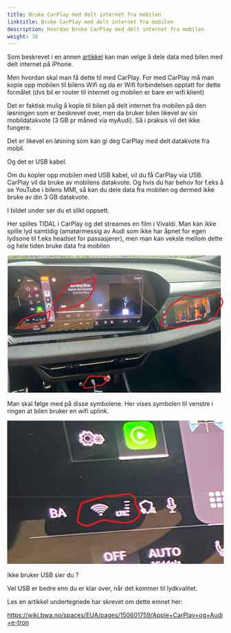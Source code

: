 ```yaml
---
title: Bruke CarPlay med delt internet fra mobilen
linktitle: Bruke CarPlay med delt internet fra mobilen
description: Hvordan bruke CarPlay med delt internet fra mobilen
weight: 30
---
```


Som beskrevet i en annen [artikkel](../internet-in-the-car/_index.nb.md) kan man velge å dele data med bilen med delt internet på iPhone.

Men hvordan skal man få dette til med CarPlay. For med CarPlay må man kople opp mobilen til bilens Wifi og da er Wifi forbindelsen opptatt for dette formålet (dvs bil er router til internet og mobilen er bare en wifi klient)

Det er faktisk mulig å kople til bilen på delt internet fra mobilen på den løsningen som er beskrevet over, men da bruker bilen likevel av sin mobildatakvote (3 GB pr måned via myAudi). Så i praksis vil det ikke fungere.

Det er likevel en løsning som kan gi deg CarPlay med delt datakvote fra mobil.

Og det er USB kabel.

Om du kopler opp mobilen med USB kabel, vil du få CarPlay via USB. CarPlay vil da bruke av mobilens datakvote. Og hvis du har behov for f.eks å se YouTube i bilens MMI, så kan du dele data fra mobilen og dermed ikke bruke av din 3 GB datakvote.

I bildet under ser du et slikt oppsett.

Her spilles TIDAL i CarPlay og det streames en film i Vivaldi. Man kan ikke spille lyd samtidig (amatørmessig av Audi som ikke har åpnet for egen lydsone til f.eks headset for passasjerer), men man kan veksle mellom dette og hele tiden bruke data fra mobilen

![](image.png)

Man skal følge med på disse symbolene. Her vises symbolen til venstre i ringen at bilen bruker en wifi uplink.

![](image-1.png)

Ikke bruker USB sier du ?

Vel USB er bedre enn du er klar over, når det kommer til lydkvalitet.

Les en artikkel undertegnede har skrevet om dette emnet her:

https://wiki.bwa.no/spaces/EUA/pages/150601759/Apple+CarPlay+og+Audi+e-tron